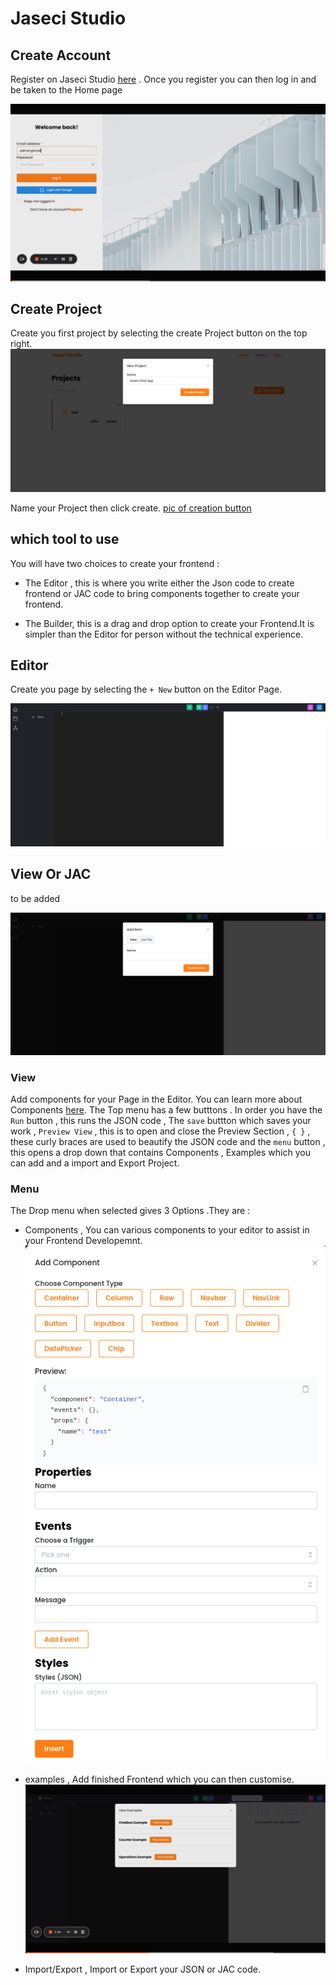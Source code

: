 # Jaseci Studio


## Create Account
Register on Jaseci Studio [here](/) . Once you register you can then log in and be taken to the Home page

![HomePage](../../../support/guide/assets/Studio-Home.png)

## Create Project
Create you first project by selecting the create Project button on the top right.
![Create Project](../../../support/guide/assets/Studio-NewProject.png)

Name your Project then click create.
[pic of creation button](../../../support/guide/assets/Studio-NewProject.png)

## which tool to use
You will have two choices to create your frontend : 
- The Editor , this is where you write either the Json code to create frontend or JAC code to bring components together to create your frontend. 

- The Builder,  this is a drag and drop option to create your Frontend.It is simpler than the Editor for person without the technical experience.
 
## Editor

Create you page by selecting the `+ New` button on the Editor Page. 

![Editor](../../../support/guide/assets/Studio-Editor.png)

## View Or JAC
to be added

![View or JAC](../../../support/guide/assets/studio-View_JAC.png)


### View

Add components for your Page in the Editor. You can learn more about Components [here](./components.md).
The Top menu has a few butttons . In order you have the `Run` button , this runs  the JSON code , The `save` buttton which saves your work , `Preview View` , this is to open and close the Preview Section , `{ }` , these curly braces are used to beautify the JSON code and the `menu` button , this opens a drop down that contains Components , Examples which you can add and a import and Export Project.

### Menu 
The Drop menu when selected gives 3 Options .They are :
- Components , You can various components to your editor to assist in your Frontend Developemnt.
![Add Components](../../../support/guide/assets/Studio-add_components.png)
- examples , Add finished Frontend which you can then customise. 
![Examples](../../../support/guide/assets/Studio-Examples.png)


- Import/Export , Import or Export your JSON or JAC code.





